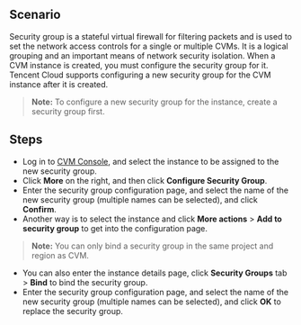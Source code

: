 ## Scenario

Security group is a stateful virtual firewall for filtering packets and is used to set the network access controls for a single or multiple CVMs. It is a logical grouping and an important means of network security isolation. When a CVM instance is created, you must configure the security group for it. Tencent Cloud supports configuring a new security group for the CVM instance after it is created.


>**Note:**
>To configure a new security group for the instance, create a security group first. 


## Steps

- Log in to [CVM Console](https://console.cloud.tencent.com/cvm/index), and select the instance to be assigned to the new security group.
- Click **More** on the right, and then click **Configure Security Group**.
- Enter the security group configuration page, and select the name of the new security group (multiple names can be selected), and click **Confirm**.
- Another way is to select the instance and click **More actions** > **Add to security group** to get into the configuration page.

>**Note:**
>You can only bind a security group in the same project and region as CVM.


- You can also enter the instance details page, click **Security Groups** tab > **Bind** to bind the security group.
- Enter the security group configuration page, and select the name of the new security group (multiple names can be selected), and click **OK** to replace the security group.

